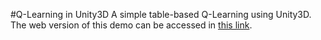 #Q-Learning in Unity3D
A simple table-based Q-Learning using Unity3D.  
The web version of this demo can be accessed in [this link](https://paulobruno.github.io/Demo-QLearningUnity3d/).
